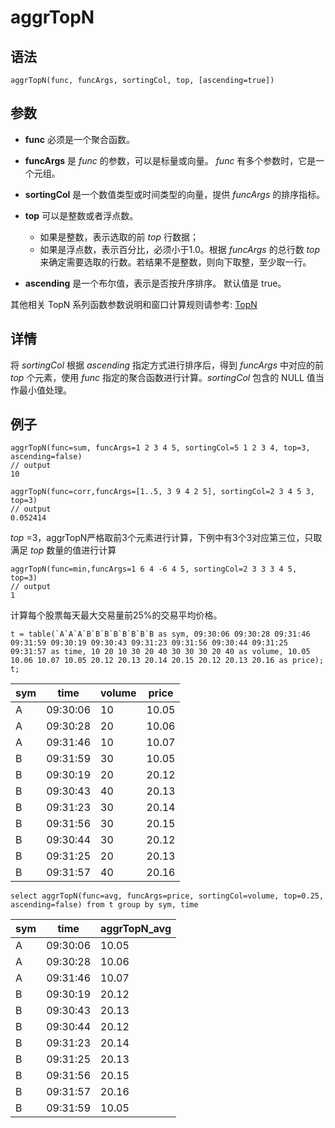 # aggrTopN

## 语法

`aggrTopN(func, funcArgs, sortingCol, top, [ascending=true])`

## 参数

* **func** 必须是一个聚合函数。
* **funcArgs** 是 *func* 的参数，可以是标量或向量。 *func* 有多个参数时，它是一个元组。
* **sortingCol** 是一个数值类型或时间类型的向量，提供 *funcArgs* 的排序指标。
* **top** 可以是整数或者浮点数。

  + 如果是整数，表示选取的前 *top* 行数据；
  + 如果是浮点数，表示百分比，必须小于1.0。根据 *funcArgs* 的总行数 *top*
    来确定需要选取的行数。若结果不是整数，则向下取整，至少取一行。
* **ascending** 是一个布尔值，表示是否按升序排序。 默认值是 true。

其他相关 TopN 系列函数参数说明和窗口计算规则请参考: [TopN](../themes/TopN.html)

## 详情

将 *sortingCol* 根据 *ascending* 指定方式进行排序后，得到 *funcArgs* 中对应的前 *top*
个元素，使用 *func* 指定的聚合函数进行计算。*sortingCol* 包含的 NULL 值当作最小值处理。

## 例子

```
aggrTopN(func=sum, funcArgs=1 2 3 4 5, sortingCol=5 1 2 3 4, top=3, ascending=false)
// output
10

aggrTopN(func=corr,funcArgs=[1..5, 3 9 4 2 5], sortingCol=2 3 4 5 3, top=3)
// output
0.052414
```

*top* =3，aggrTopN严格取前3个元素进行计算，下例中有3个3对应第三位，只取满足 *top* 数量的值进行计算

```
aggrTopN(func=min,funcArgs=1 6 4 -6 4 5, sortingCol=2 3 3 3 4 5, top=3)
// output
1
```

计算每个股票每天最大交易量前25%的交易平均价格。

```
t = table(`A`A`A`B`B`B`B`B`B`B`B as sym, 09:30:06 09:30:28 09:31:46 09:31:59 09:30:19 09:30:43 09:31:23 09:31:56 09:30:44 09:31:25 09:31:57 as time, 10 20 10 30 20 40 30 30 30 20 40 as volume, 10.05 10.06 10.07 10.05 20.12 20.13 20.14 20.15 20.12 20.13 20.16 as price);
t;
```

| sym | time | volume | price |
| --- | --- | --- | --- |
| A | 09:30:06 | 10 | 10.05 |
| A | 09:30:28 | 20 | 10.06 |
| A | 09:31:46 | 10 | 10.07 |
| B | 09:31:59 | 30 | 10.05 |
| B | 09:30:19 | 20 | 20.12 |
| B | 09:30:43 | 40 | 20.13 |
| B | 09:31:23 | 30 | 20.14 |
| B | 09:31:56 | 30 | 20.15 |
| B | 09:30:44 | 30 | 20.12 |
| B | 09:31:25 | 20 | 20.13 |
| B | 09:31:57 | 40 | 20.16 |

```
select aggrTopN(func=avg, funcArgs=price, sortingCol=volume, top=0.25, ascending=false) from t group by sym, time
```

| sym | time | aggrTopN\_avg |
| --- | --- | --- |
| A | 09:30:06 | 10.05 |
| A | 09:30:28 | 10.06 |
| A | 09:31:46 | 10.07 |
| B | 09:30:19 | 20.12 |
| B | 09:30:43 | 20.13 |
| B | 09:30:44 | 20.12 |
| B | 09:31:23 | 20.14 |
| B | 09:31:25 | 20.13 |
| B | 09:31:56 | 20.15 |
| B | 09:31:57 | 20.16 |
| B | 09:31:59 | 10.05 |


